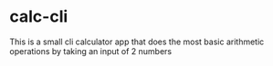 # calc-cli
This is a small cli calculator app that does the most basic arithmetic operations by taking an input of 2 numbers
